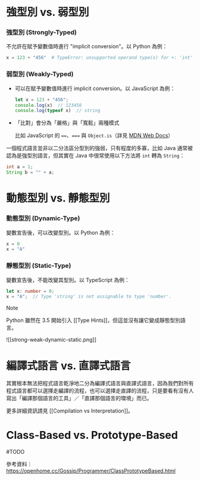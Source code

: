 # 強型別 vs. 弱型別

### 強型別 (Strongly-Typed)

不允許在賦予變數值時進行 "implicit conversion"。以 Python 為例：

```Python
x = 123 + "456"  # TypeError: unsupported operand type(s) for +: 'int' and 'str'
```

### 弱型別 (Weakly-Typed)

- 可以在賦予變數值時進行 implicit conversion。以 JavaScript 為例：

    ```JavaScript
    let x = 123 + "456";
    console.log(x)  // 123456
    console.log(typeof x)  // string
    ```

- 「比對」會分為「嚴格」與「寬鬆」兩種模式

    比如 JavaScript 的 `==`、`===` 與 `Object.is`（詳見 [MDN Web Docs](https://developer.mozilla.org/zh-TW/docs/Web/JavaScript/Equality_comparisons_and_sameness)）

一個程式語言並非以二分法區分型別的強弱，只有程度的多寡，比如 Java 通常被認為是強型別語言，但其實在 Java 中很常使用以下方法將 `int` 轉為 `String`：

```Java
int a = 1;
String b = "" + a;
```

# 動態型別 vs. 靜態型別

### 動態型別 (Dynamic-Type)

變數宣告後，可以改變型別。以 Python 為例：

```Python
x = 0
x = "A"
```

### 靜態型別 (Static-Type)

變數宣告後，不能改變其型別。以 TypeScript 為例：

```TypeScript
let x: number = 0;
x = "A";  // Type 'string' is not assignable to type 'number'.
```

>[!Note]
>Python 雖然在 3.5 開始引入 [[Type Hints]]，但這並沒有讓它變成靜態型別語言。

![[strong-weak-dynamic-static.png]]

# 編譯式語言 vs. 直譯式語言

其實根本無法把程式語言乾淨地二分為編譯式語言與直譯式語言，因為我們對所有程式語言都可以選擇走編譯的流程，也可以選擇走直譯的流程，只是要看有沒有人寫出「編譯那個語言的工具」／「直譯那個語言的環境」而已。

更多詳細資訊請見 [[Compilation vs Interpretation]]。

# Class-Based vs. Prototype-Based

#TODO

參考資料｜<https://openhome.cc/Gossip/Programmer/ClassPrototypeBased.html>
